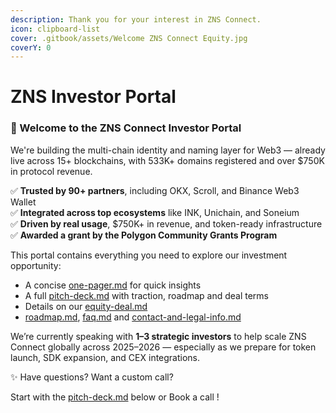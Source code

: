 ```yaml
---
description: Thank you for your interest in ZNS Connect.
icon: clipboard-list
cover: .gitbook/assets/Welcome ZNS Connect Equity.jpg
coverY: 0
---
```


# ZNS Investor Portal

### 🌟 Welcome to the ZNS Connect Investor Portal

We're building the multi-chain identity and naming layer for Web3 — already live across 15+ blockchains, with 533K+ domains registered and over $750K in protocol revenue.

✅ **Trusted by 90+ partners**, including OKX, Scroll, and Binance Web3 Wallet\
✅ **Integrated across top ecosystems** like INK, Unichain, and Soneium\
✅ **Driven by real usage**, $750K+ in revenue, and token-ready infrastructure\
✅ **Awarded a grant by the Polygon Community Grants Program**

This portal contains everything you need to explore our investment opportunity:

* A concise [one-pager.md](one-pager.md "mention") for quick insights
* A full [pitch-deck.md](pitch-deck.md "mention") with traction, roadmap and deal terms
* Details on our [equity-deal.md](equity-deal.md "mention")
* [roadmap.md](roadmap.md "mention"), [faq.md](faq.md "mention") and [contact-and-legal-info.md](contact-and-legal-info.md "mention")

We’re currently speaking with **1–3 strategic investors** to help scale ZNS Connect globally across 2025–2026 — especially as we prepare for token launch, SDK expansion, and CEX integrations.

✨ Have questions? Want a custom call?

Start with the [pitch-deck.md](pitch-deck.md "mention") below or Book a call !
